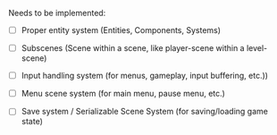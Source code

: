 Needs to be implemented:
- [ ] Proper entity system (Entities, Components, Systems)
- [ ] Subscenes (Scene within a scene, like player-scene within a level-scene)
- [ ] Input handling system (for menus, gameplay, input buffering, etc.))
- [ ] Menu scene system (for main menu, pause menu, etc.)
- [ ] Save system / Serializable Scene System (for saving/loading game state)


